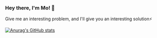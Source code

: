 ### Hey there, I'm Mo! 👋

Give me an interesting problem, and I'll give you an interesting solution⚡️

[![Anurag's GitHub stats](https://github-readme-stats.vercel.app/api?username=niangmodou&theme=dark)](https://github.com/niangmodou/github-readme-stats)

<!--
**Niangmodou/Niangmodou** is a ✨ _special_ ✨ repository because its `README.md` (this file) appears on your GitHub profile.
My name is Modou Niang, and i'm a Software Developer. I'm a third year Computer Science Student at NYU, and I'm an incoming intern @ Facebook NY.
Here are some ideas to get you started:

- 🔭 I’m currently working on ...
- 🌱 I’m currently learning ...
- 👯 I’m looking to collaborate on ...
- 🤔 I’m looking for help with ...
- 💬 Ask me about ...
- 📫 How to reach me: ...
- 😄 Pronouns: ...
- ⚡ Fun fact: ...
-->
